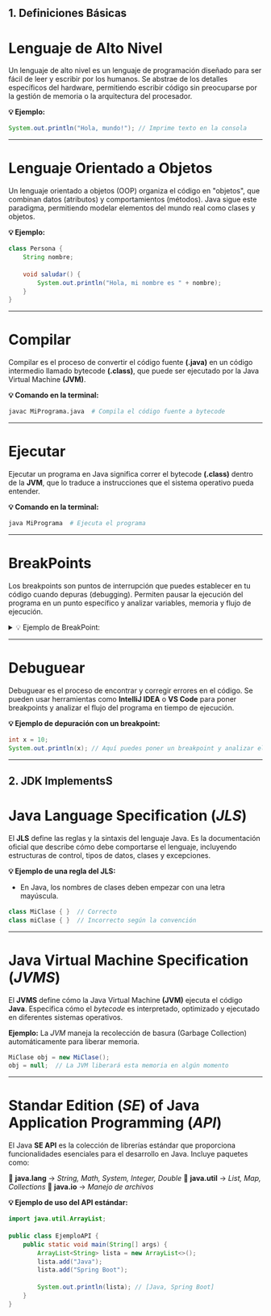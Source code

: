 ## 1. Definiciones Básicas

# Lenguaje de Alto Nivel
Un lenguaje de alto nivel es un lenguaje de programación diseñado para ser fácil de leer y escribir por los humanos. Se abstrae de los detalles específicos del hardware, permitiendo escribir código sin preocuparse por la gestión de memoria o la arquitectura del procesador.

**💡 Ejemplo:**
```java
System.out.println("Hola, mundo!"); // Imprime texto en la consola
```

---

# Lenguaje Orientado a Objetos
Un lenguaje orientado a objetos (OOP) organiza el código en "objetos", que combinan datos (atributos) y comportamientos (métodos). Java sigue este paradigma, permitiendo modelar elementos del mundo real como clases y objetos.

**💡 Ejemplo:**
```java
class Persona {
    String nombre;
    
    void saludar() {
        System.out.println("Hola, mi nombre es " + nombre);
    }
}
```

---

# Compilar
Compilar es el proceso de convertir el código fuente **(.java)** en un código intermedio llamado bytecode **(.class)**, que puede ser ejecutado por la Java Virtual Machine **(JVM)**.

**💡 Comando en la terminal:**
```sh
javac MiPrograma.java  # Compila el código fuente a bytecode
```

---

# Ejecutar
Ejecutar un programa en Java significa correr el bytecode **(.class)** dentro de la **JVM**, que lo traduce a instrucciones que el sistema operativo pueda entender.

**💡 Comando en la terminal:**
```sh
java MiPrograma  # Ejecuta el programa
```

---

# BreakPoints
Los breakpoints son puntos de interrupción que puedes establecer en tu código cuando depuras (debugging).
Permiten pausar la ejecución del programa en un punto específico y analizar variables, memoria y flujo de ejecución.

<details>
  <summary>💡 Ejemplo de BreakPoint:</summary>

  ![Diagrama](../../zImages/BreakPoint.png)

</details>

---

# Debuguear
Debuguear es el proceso de encontrar y corregir errores en el código. Se pueden usar herramientas como **IntelliJ IDEA** o **VS Code** para poner breakpoints y analizar el flujo del programa en tiempo de ejecución.

**💡 Ejemplo de depuración con un breakpoint:**
```java
int x = 10;
System.out.println(x); // Aquí puedes poner un breakpoint y analizar el valor de x
```

---

## 2. JDK ImplementsS


# Java Language Specification (_JLS_)
El **JLS** define las reglas y la sintaxis del lenguaje Java. Es la documentación oficial que describe cómo debe comportarse el lenguaje, incluyendo estructuras de control, tipos de datos, clases y excepciones.

**💡 Ejemplo de una regla del JLS:**
- En Java, los nombres de clases deben empezar con una letra mayúscula.

```java
class MiClase { }  // Correcto  
class miClase { }  // Incorrecto según la convención
```

---

# Java Virtual Machine Specification (_JVMS_)
El **JVMS** define cómo la Java Virtual Machine **(JVM)** ejecuta el código **Java**. Especifica cómo el _bytecode_ es interpretado, optimizado y ejecutado en diferentes sistemas operativos.

**Ejemplo:**
La _JVM_ maneja la recolección de basura (Garbage Collection) automáticamente para liberar memoria.

```java
MiClase obj = new MiClase();
obj = null;  // La JVM liberará esta memoria en algún momento
```

---

# Standar Edition (_SE_) of Java Application Programming (_API_)

El Java **SE API** es la colección de librerías estándar que proporciona funcionalidades esenciales para el desarrollo en Java. Incluye paquetes como:

📌 **java.lang** → _String, Math, System, Integer, Double_
📌 **java.util** → _List, Map, Collections_
📌 **java.io** → _Manejo de archivos_

**💡 Ejemplo de uso del API estándar:**
```java
import java.util.ArrayList;

public class EjemploAPI {
    public static void main(String[] args) {
        ArrayList<String> lista = new ArrayList<>();
        lista.add("Java");
        lista.add("Spring Boot");

        System.out.println(lista); // [Java, Spring Boot]
    }
}
```